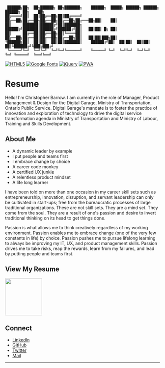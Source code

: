 ```
 ██████╗██╗  ██╗██████╗ ██╗███████╗    ██████╗  █████╗ ██████╗ ██████╗  ██████╗ ██╗    ██╗
██╔════╝██║  ██║██╔══██╗██║██╔════╝    ██╔══██╗██╔══██╗██╔══██╗██╔══██╗██╔═══██╗██║    ██║
██║     ███████║██████╔╝██║███████╗    ██████╔╝███████║██████╔╝██████╔╝██║   ██║██║ █╗ ██║
██║     ██╔══██║██╔══██╗██║╚════██║    ██╔══██╗██╔══██║██╔══██╗██╔══██╗██║   ██║██║███╗██║
╚██████╗██║  ██║██║  ██║██║███████║    ██████╔╝██║  ██║██║  ██║██║  ██║╚██████╔╝╚███╔███╔╝
 ╚═════╝╚═╝  ╚═╝╚═╝  ╚═╝╚═╝╚══════╝    ╚═════╝ ╚═╝  ╚═╝╚═╝  ╚═╝╚═╝  ╚═╝ ╚═════╝  ╚══╝╚══╝
```

[![HTML5](https://img.shields.io/badge/HTML-5-informational.svg)](https://en.wikipedia.org/wiki/HTML5)
[![Google Fonts](https://img.shields.io/badge/Google%20Fonts-API-informational.svg)](https://fonts.google.com/)
[![jQuery](https://img.shields.io/badge/jQuery-3.3.1-informational.svg)](https://github.com/jquery/jquery)
[![PWA](https://img.shields.io/badge/PWA-latest-blue)](https://developers.google.com/web/progressive-web-apps)

# Resume

Hello! I'm Christopher Barrow. I am currently in the role of Manager, Product Management & Design for the Digital Garage, Ministry of Transportation, Ontario Public Service. Digital Garage's mandate is to foster the practice of innovation and exploration of technology to drive the digital service transformation agenda in Ministry of Transportation and Ministry of Labour, Training and Skills Development.

## About Me

- A dynamic leader by example
- I put people and teams first
- I embrace change by choice
- A career code monkey
- A certified UX junkie
- A relentless product mindset
- A life long learner

I have been told on more than one occasion in my career skill sets such as entrepreneurship, innovation, disruption, and servant leadership can only be cultivated in start-ups; free from the bureaucratic processes of large traditional organizations. These are not skill sets. They are a mind set. They come from the soul. They are a result of one's passion and desire to invert traditional thinking on its head to get things done.

Passion is what allows me to think creatively regardless of my working environment. Passion enables me to embrace change (one of the very few constants in life) by choice. Passion pushes me to pursue lifelong learning to always be improving my IT, UX, and product management skills. Passion drives me to take risks, reap the rewards, learn from my failures, and lead by putting people and teams first.

## View My Resume

<img src="https://www.chrisbarrow.me/images/qr.png" data-canonical-src="https://www.chrisbarrow.me/images/qr.png" width="120" height="120"/>

## Connect

- [LinkedIn](https://www.linkedin.com/in/christophergbarrow/)
- [GitHub](https://github.com/cgbarrow)
- [Twitter](https://twitter.com/cgordonbarrow)
- [Mail](mailto:Christopher.Barrow@ontario.ca)

---
